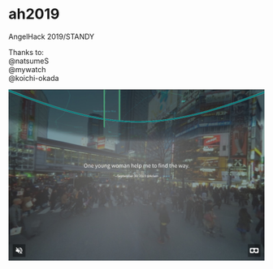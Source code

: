 # ah2019
AngelHack 2019/STANDY

Thanks to:  
@natsumeS  
@mywatch  
@koichi-okada


<img src="https://raw.githubusercontent.com/koka831/ah2019/master/thumb.png">

